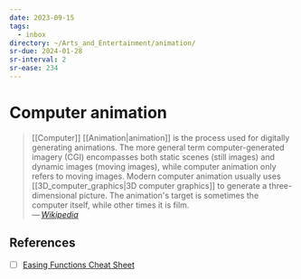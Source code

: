 ```yaml
---
date: 2023-09-15
tags:
  - inbox
directory: ~/Arts_and_Entertainment/animation/
sr-due: 2024-01-28
sr-interval: 2
sr-ease: 234
---
```


# Computer animation

> [[Computer]] [[Animation|animation]] is the process used for digitally
> generating animations. The more general term computer-generated imagery (CGI)
> encompasses both static scenes (still images) and dynamic images (moving
> images), while computer animation only refers to moving images. Modern
> computer animation usually uses [[3D_computer_graphics|3D computer graphics]]
> to generate a three-dimensional picture. The animation's target is sometimes
> the computer itself, while other times it is film.\
> — <cite>[Wikipedia](https://en.wikipedia.org/wiki/Computer_animation)</cite>

## References

- [ ] [Easing Functions Cheat Sheet](https://easings.net/)
